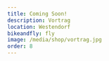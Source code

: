 ```yaml
---
title: Coming Soon!
description: Vortrag
location: Westendorf
bikeandfly: fly
image: /media/shop/vortrag.jpg
order: 8
---
```



<ContentImageGallery path="/media/shop/gallerie/"/>
